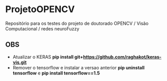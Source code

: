 # ProjetoOPENCV
Repositório para os testes do projeto de doutorado OPENCV / Visão Computacional / redes neuroFuzzy

## OBS
- Atualizar o KERAS **pip install git+https://github.com/raghakot/keras-vis.git** 
- Remover o tensorflow e instalar a versao anterior  **pip uninstall tensorflow** e  **pip install tensorflow==1.5**
